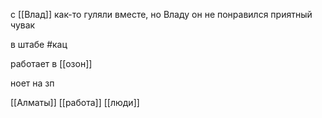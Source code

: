 с [[Влад]] как-то гуляли вместе, но Владу он не понравился
приятный чувак


в штабе #кац 

работает в [[озон]]

ноет на зп

[[Алматы]]
[[работа]]
[[люди]]
